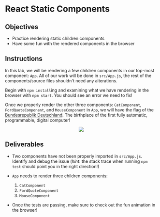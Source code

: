 # React Static Components


## Objectives

- Practice rendering static children components
- Have some fun with the rendered components in the browser

## Instructions

In this lab, we will be rendering a few children components in our top-most
component: `App`. All of our work will be done in `src/App.js`, the rest of the
components/source files shouldn't need any alterations.

Begin with `npm install`ing and examining what we have rendering in the browser
with `npm start`. You should see an error we need to fix!

Once we properly render the other three components: `CatComponent`,
`FordQuoteComponent`, and `MouseComponent` in `App`, we will have the flag of
the [Bundesrepublik Deutschland][deutschland]. The birthplace of the first fully
automatic, programmable, digital computer!


<p align="center">
  <img src='https://media.giphy.com/media/JuIjpev9L5mlG/giphy.gif'/>
</p>


## Deliverables

- Two components have not been properly imported in `src/App.js`. Identify and debug
the issue (_hint_: the stack trace when running `npm test` should point you in
the right direction!)

- `App` needs to render three children components:
  1. `CatComponent`
  2. `FordQuoteComponent`
  3. `MouseComponent`

- Once the tests are passing, make sure to check out the fun animation in the browser!


[deutschland]: https://de.wikipedia.org/wiki/Deutschland
